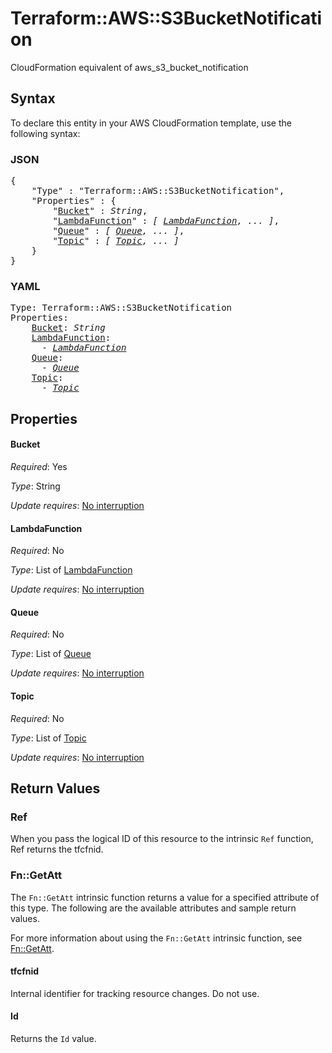 # Terraform::AWS::S3BucketNotification

CloudFormation equivalent of aws_s3_bucket_notification

## Syntax

To declare this entity in your AWS CloudFormation template, use the following syntax:

### JSON

<pre>
{
    "Type" : "Terraform::AWS::S3BucketNotification",
    "Properties" : {
        "<a href="#bucket" title="Bucket">Bucket</a>" : <i>String</i>,
        "<a href="#lambdafunction" title="LambdaFunction">LambdaFunction</a>" : <i>[ <a href="lambdafunction.md">LambdaFunction</a>, ... ]</i>,
        "<a href="#queue" title="Queue">Queue</a>" : <i>[ <a href="queue.md">Queue</a>, ... ]</i>,
        "<a href="#topic" title="Topic">Topic</a>" : <i>[ <a href="topic.md">Topic</a>, ... ]</i>
    }
}
</pre>

### YAML

<pre>
Type: Terraform::AWS::S3BucketNotification
Properties:
    <a href="#bucket" title="Bucket">Bucket</a>: <i>String</i>
    <a href="#lambdafunction" title="LambdaFunction">LambdaFunction</a>: <i>
      - <a href="lambdafunction.md">LambdaFunction</a></i>
    <a href="#queue" title="Queue">Queue</a>: <i>
      - <a href="queue.md">Queue</a></i>
    <a href="#topic" title="Topic">Topic</a>: <i>
      - <a href="topic.md">Topic</a></i>
</pre>

## Properties

#### Bucket

_Required_: Yes

_Type_: String

_Update requires_: [No interruption](https://docs.aws.amazon.com/AWSCloudFormation/latest/UserGuide/using-cfn-updating-stacks-update-behaviors.html#update-no-interrupt)

#### LambdaFunction

_Required_: No

_Type_: List of <a href="lambdafunction.md">LambdaFunction</a>

_Update requires_: [No interruption](https://docs.aws.amazon.com/AWSCloudFormation/latest/UserGuide/using-cfn-updating-stacks-update-behaviors.html#update-no-interrupt)

#### Queue

_Required_: No

_Type_: List of <a href="queue.md">Queue</a>

_Update requires_: [No interruption](https://docs.aws.amazon.com/AWSCloudFormation/latest/UserGuide/using-cfn-updating-stacks-update-behaviors.html#update-no-interrupt)

#### Topic

_Required_: No

_Type_: List of <a href="topic.md">Topic</a>

_Update requires_: [No interruption](https://docs.aws.amazon.com/AWSCloudFormation/latest/UserGuide/using-cfn-updating-stacks-update-behaviors.html#update-no-interrupt)

## Return Values

### Ref

When you pass the logical ID of this resource to the intrinsic `Ref` function, Ref returns the tfcfnid.

### Fn::GetAtt

The `Fn::GetAtt` intrinsic function returns a value for a specified attribute of this type. The following are the available attributes and sample return values.

For more information about using the `Fn::GetAtt` intrinsic function, see [Fn::GetAtt](https://docs.aws.amazon.com/AWSCloudFormation/latest/UserGuide/intrinsic-function-reference-getatt.html).

#### tfcfnid

Internal identifier for tracking resource changes. Do not use.

#### Id

Returns the <code>Id</code> value.

